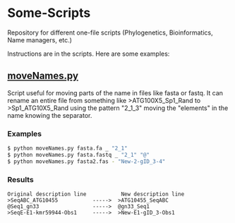 # Some-Scripts
Repository for different one-file scripts (Phylogenetics, Bioinformatics, Name managers, etc.)

Instructions are in the scripts. Here are some examples:

## [moveNames.py](https://github.com/camayal/Some-Scripts/blob/master/moveNames.py)
Script useful for moving parts of the name in files like fasta or fastq. It can rename an entire file from something like >ATG100X5_Sp1_Rand to >Sp1_ATG10X5_Rand using the pattern "2_1_3" moving the "elements" in the name knowing the separator.

### Examples
```bash
$ python moveNames.py fasta.fa _ "2_1"
$ python moveNames.py fasta.fastq _ "2_1" "@"
$ python moveNames.py fasta2.fas - "New-2-gID_3-4"
```
### Results
```
Original description line           New description line
>SeqABC_ATG10455           ----->  >ATG10455_SeqABC
@Seq1_gn33                 ----->  @gn33_Seq1
>SeqE-E1-kmr59944-Obs1     ----->  >New-E1-gID_3-Obs1
```
